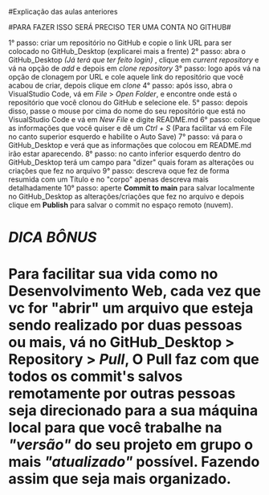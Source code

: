 #Explicação das aulas anteriores

#PARA FAZER ISSO SERÁ PRECISO TER UMA CONTA NO GITHUB#

1° passo: criar um repositório no GitHub e copie o link URL para ser colocado no GitHub_Desktop (explicarei mais a frente)
2° passo: abra o GitHub_Desktop *(Já terá que ter feito login)* , clique em *current repository* e vá na opção de *add* e depois em *clone repository*
3° passo: logo após vá na opção de clonagem por URL e cole aquele link do repositório que você acabou de criar, depois clique em *clone*
4° passo: após isso, abra o VisualStudio Code, vá em *File* > *Open Folder*, e encontre onde está o repositório que você clonou do GitHub e selecione ele.
5° passo: depois disso, passe o mouse por cima do nome do seu repositório que está no VisualStudio Code e vá em *New File* e digite README.md
6° passo: coloque as informações que você quiser e dê um *Ctrl + S* (Para facilitar vá em File no canto superior esquerdo e habilite o Auto Save)
7° passo: vá para o GitHub_Desktop e verá que as informações que colocou em README.md irão estar aparecendo.
8° passo: no canto inferior esquerdo dentro do GitHub_Desktop terá um campo para "dizer" quais foram as alterações ou criações que fez no arquivo
9° passo: descreva oque fez de forma resumida com um Título e no "corpo" apenas descreva mais detalhadamente
10° passo: aperte **Commit to main** para salvar localmente no GitHub_Desktop as alterações/criações que fez no arquivo e depois clique em **Publish** para salvar o commit no espaço remoto (nuvem).

# ***DICA BÔNUS*** #

# Para facilitar sua vida como no Desenvolvimento Web, cada vez que vc for "abrir" um arquivo que esteja sendo realizado por duas pessoas ou mais, vá no GitHub_Desktop > Repository > *Pull*, O Pull faz com que todos os commit's salvos remotamente por outras pessoas seja direcionado para a sua máquina local para que você trabalhe na _"versão"_ do seu projeto em grupo o mais _"atualizado"_ possível. Fazendo assim que seja mais organizado.
